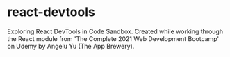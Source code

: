 # react-devtools
Exploring React DevTools in Code Sandbox.
Created while working through the React module from 'The Complete 2021 Web Development Bootcamp' on Udemy by Angelu Yu (The App Brewery).
